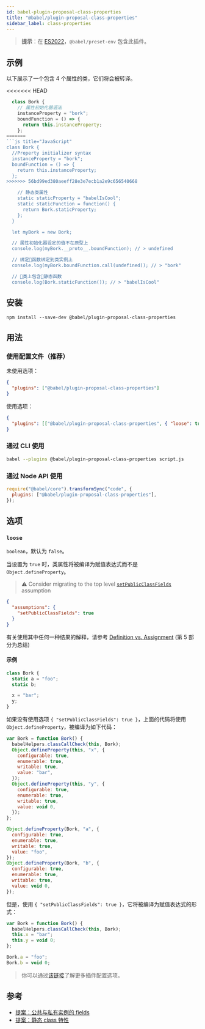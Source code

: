 ```yaml
---
id: babel-plugin-proposal-class-properties
title: "@babel/plugin-proposal-class-properties"
sidebar_label: class-properties
---
```


> **提示**：在 [ES2022](https://github.com/tc39/proposals/blob/master/finished-proposals.md)，`@babel/preset-env` 包含此插件。

## 示例

以下展示了一个包含 4 个属性的类，它们将会被转译。

<<<<<<< HEAD
```js
  class Bork {
    // 属性初始化器语法
    instanceProperty = "bork";
    boundFunction = () => {
      return this.instanceProperty;
    };
=======
```js title="JavaScript"
class Bork {
  //Property initializer syntax
  instanceProperty = "bork";
  boundFunction = () => {
    return this.instanceProperty;
  };
>>>>>>> 56bd99ed380aeeff28e3e7ecb1a2e9c656540668

    // 静态类属性
    static staticProperty = "babelIsCool";
    static staticFunction = function() {
      return Bork.staticProperty;
    };
  }

  let myBork = new Bork;

  // 属性初始化器设定的值不在原型上
  console.log(myBork.__proto__.boundFunction); // > undefined

  // 绑定函数绑定到类实例上
  console.log(myBork.boundFunction.call(undefined)); // > "bork"

  // 类上包含静态函数
  console.log(Bork.staticFunction()); // > "babelIsCool"
```

## 安装

```shell npm2yarn
npm install --save-dev @babel/plugin-proposal-class-properties
```

## 用法

### 使用配置文件（推荐）

未使用选项：

```json title="babel.config.json"
{
  "plugins": ["@babel/plugin-proposal-class-properties"]
}
```

使用选项：

```json title="babel.config.json"
{
  "plugins": [["@babel/plugin-proposal-class-properties", { "loose": true }]]
}
```

### 通过 CLI 使用

```sh title="Shell"
babel --plugins @babel/plugin-proposal-class-properties script.js
```

### 通过 Node API 使用

```js title="JavaScript"
require("@babel/core").transformSync("code", {
  plugins: ["@babel/plugin-proposal-class-properties"],
});
```

## 选项

### `loose`

`boolean`，默认为 `false`。

当设置为 `true` 时，类属性将被编译为赋值表达式而不是 `Object.defineProperty`。

> ⚠️ Consider migrating to the top level [`setPublicClassFields`](assumptions.md#setpublicclassfields) assumption

```json title="babel.config.json"
{
  "assumptions": {
    "setPublicClassFields": true
  }
}
```

有关使用其中任何一种结果的解释，请参考 [Definition vs. Assignment](http://2ality.com/2012/08/property-definition-assignment.html) (第 5 部分为总结)

#### 示例

```js title="JavaScript"
class Bork {
  static a = "foo";
  static b;

  x = "bar";
  y;
}
```

如果没有使用选项 `{ "setPublicClassFields": true }`，上面的代码将使用 `Object.defineProperty`，被编译为如下代码：

```js title="JavaScript"
var Bork = function Bork() {
  babelHelpers.classCallCheck(this, Bork);
  Object.defineProperty(this, "x", {
    configurable: true,
    enumerable: true,
    writable: true,
    value: "bar",
  });
  Object.defineProperty(this, "y", {
    configurable: true,
    enumerable: true,
    writable: true,
    value: void 0,
  });
};

Object.defineProperty(Bork, "a", {
  configurable: true,
  enumerable: true,
  writable: true,
  value: "foo",
});
Object.defineProperty(Bork, "b", {
  configurable: true,
  enumerable: true,
  writable: true,
  value: void 0,
});
```

但是，使用 `{ "setPublicClassFields": true }`，它将被编译为赋值表达式的形式：

```js title="JavaScript"
var Bork = function Bork() {
  babelHelpers.classCallCheck(this, Bork);
  this.x = "bar";
  this.y = void 0;
};

Bork.a = "foo";
Bork.b = void 0;
```

> 你可以通过[该链接](https://babeljs.io/docs/en/plugins#plugin-options)了解更多插件配置选项。

## 参考

* [提案：公共与私有实例的 fields](https://github.com/tc39/proposal-class-fields)
* [提案：静态 class 特性](https://github.com/tc39/proposal-static-class-features)
